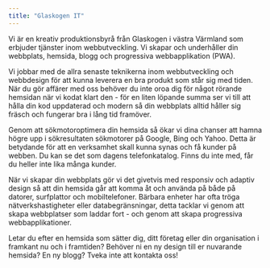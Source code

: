 ```yaml
---
title: "Glaskogen IT"
---
```


Vi är en kreativ produktionsbyrå från Glaskogen i västra Värmland som erbjuder tjänster inom webbutveckling. Vi skapar och underhåller din webbplats, hemsida, blogg och progressiva webbapplikation (PWA).

Vi jobbar med de allra senaste teknikerna inom webbutveckling och webbdesign för att kunna leverera en bra produkt som står sig med tiden. När du gör affärer med oss behöver du inte oroa dig för något rörande hemsidan när vi kodat klart den - för en liten löpande summa ser vi till att hålla din kod uppdaterad och modern så din webbplats alltid håller sig fräsch och fungerar bra i lång tid framöver.

Genom att sökmotoroptimera din hemsida så ökar vi dina chanser att hamna högre upp i sökresultaten sökmotorer på Google, Bing och Yahoo. Detta är betydande för att en verksamhet skall kunna synas och få kunder på webben. Du kan se det som dagens telefonkatalog. Finns du inte med, får du heller inte lika många kunder.

När vi skapar din webbplats gör vi det givetvis med responsiv och adaptiv design så att din hemsida går att komma åt och använda på både på datorer, surfplattor och mobiltelefoner. Bärbara enheter har ofta tröga nätverkshastigheter eller databegränsningar, detta tacklar vi genom att skapa webbplatser som laddar fort - och genom att skapa progressiva webbapplikationer.

Letar du efter en hemsida som sätter dig, ditt företag eller din organisation i framkant nu och i framtiden? Behöver ni en ny design till er nuvarande hemsida? En ny blogg? Tveka inte att kontakta oss!
